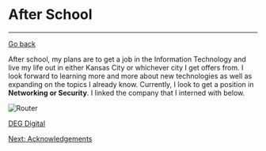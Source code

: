 # After School
---
[Go back](README.md)

After school, my plans are to get a job in the Information Technology and live my life out in either Kansas City or whichever city I get offers from.
I look forward to learning more and more about new technologies as well as expanding on the topics I already know. 
Currently, I look to get a position in **Networking or Security**. I linked the company that I interned with below.

![Router](https://images.clipartlogo.com/files/images/43/431621/router-clip-art_p.jpg)


[DEG Digital](https://www.degdigital.com/)

[Next: Acknowledgements](acknowledgements.md)
